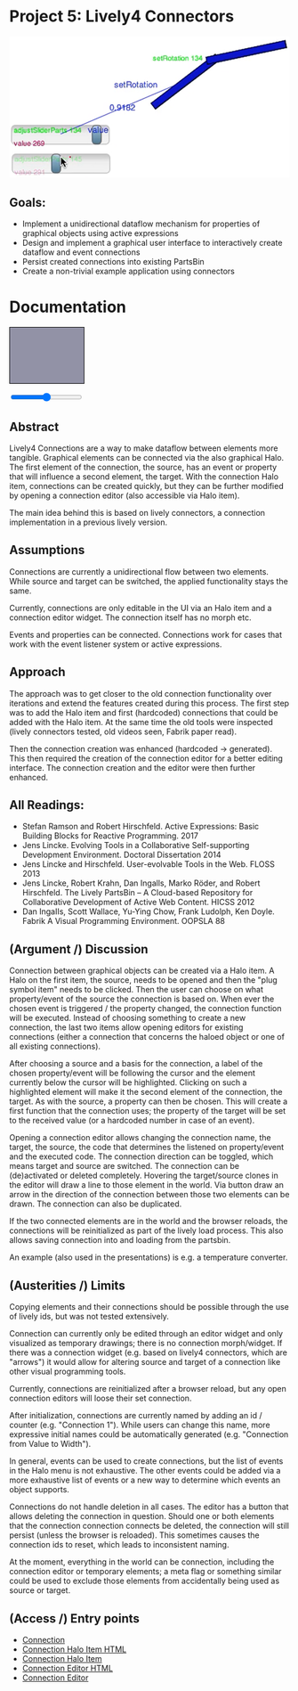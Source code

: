 # Project 5: Lively4 Connectors

![](screenshot.png)

## Goals:

- Implement a unidirectional dataflow mechanism for properties of graphical objects using active expressions
- Design and implement a graphical user interface to interactively create dataflow and event connections
- Persist created connections into existing PartsBin
- Create a non-trivial example application using connectors


# Documentation

<script>
  import Connection from "https://lively-kernel.org/lively4/lively-connectors/src/components/halo/Connection.js";

  let slider = lively.query(this, "#slider");
  let rectangle  = lively.query(this, "#rectangle");
  
  let connection = new Connection(rectangle, 'style.width', slider, 'value', false);
    connection.activate();
  connection.setModifyingCode("(target, sourceValue) => {target.style.width = sourceValue + 'pt'}");
  
  'Use the slider! Open a Halo on the slider (or the rectangle) and click the Halo item with the plug symbol!'
</script>

<div id="rectangle" class="lively-content" style="width: 100pt; height: 100px; border: 1px solid black; position: relative; background-color: rgba(40, 40, 80, 0.5);"></div>

<input id="slider" type="range"> </input>


## Abstract
Lively4 Connections are a way to make dataflow between elements more tangible. Graphical elements can be connected via the also graphical Halo. The first element of the connection, the source, has an event or property that will influence a second element, the target. With the connection Halo item, connections can be created quickly, but they can be further modified by opening a connection editor (also accessible via Halo item).

The main idea behind this is based on lively connectors, a connection implementation in a previous lively version.

## Assumptions
Connections are currently a unidirectional flow between two elements. While source and target can be switched, the applied functionality stays the same.

Currently, connections are only editable in the UI via an Halo item and a connection editor widget. The connection itself has no morph etc.

Events and properties can be connected. Connections work for cases that work with the event listener system or active expressions.

## Approach
The approach was to get closer to the old connection functionality over iterations and extend the features created during this process. The first step was to add the Halo item and first (hardcoded) connections that could be added with the Halo item. At the same time the old tools were inspected (lively connectors tested, old videos seen, Fabrik paper read).

Then the connection creation was enhanced (hardcoded -> generated). This then required the creation of the connection editor for a better editing interface. The connection creation and the editor were then further enhanced.

## All Readings:

- Stefan Ramson and Robert Hirschfeld. Active Expressions: Basic Building Blocks for Reactive Programming. <Programming> 2017
- Jens Lincke. Evolving Tools in a Collaborative Self-supporting Development Environment. Doctoral Dissertation 2014
- Jens Lincke and Hirschfeld. User-evolvable Tools in the Web. FLOSS 2013
- Jens Lincke, Robert Krahn, Dan Ingalls, Marko Röder, and Robert Hirschfeld. The Lively PartsBin – A Cloud-based Repository for Collaborative Development of Active Web Content. HICSS 2012
- Dan IngaIIs, Scott Wallace, Yu-Ying Chow, Frank Ludolph, Ken Doyle. Fabrik A Visual Programming Environment. OOPSLA 88

## (Argument /) Discussion
Connection between graphical objects can be created via a Halo item. A Halo on the first item, the source, needs to be opened and then the "plug symbol item" needs to be clicked. Then the user can choose on what property/event of the source the connection is based on. When ever the chosen event is triggered / the property changed, the connection function will be executed. Instead of choosing something to create a new connection, the last two items allow opening editors for existing connections (either a connection that concerns the haloed object or one of all existing connections).

After choosing a source and a basis for the connection, a label of the chosen property/event will be following the cursor and the element currently below the cursor will be highlighted. Clicking on such a highlighted element will make it the second element of the connection, the target. As with the source, a property can then be chosen. This will create a first function that the connection uses; the property of the target will be set to the received value (or a hardcoded number in case of an event).

Opening a connection editor allows changing the connection name, the target, the source, the code that determines the listened on property/event and the executed code. The connection direction can be toggled, which means target and source are switched. The connection can be (de)activated or deleted completely. Hovering the target/source clones in the editor will draw a line to those element in the world. Via button draw an arrow in the direction of the connection between those two elements can be drawn. The connection can also be duplicated.

If the two connected elements are in the world and the browser reloads, the connections will be reinitialized as part of the lively load process. This also allows saving connection into and loading from the partsbin.

An example (also used in the presentations) is e.g. a temperature converter.

## (Austerities /) Limits
Copying elements and their connections should be possible through the use of lively ids, but was not tested extensively.

Connection can currently only be edited through an editor widget and only visualized as temporary drawings; there is no connection morph/widget. If there was a connection widget (e.g. based on lively4 connectors, which are "arrows") it would allow for altering source and target of a connection like other visual programming tools.

Currently, connections are reinitialized after a browser reload, but any open connection editors will loose their set connection.

After initialization, connections are currently named by adding an id / counter (e.g. "Connection 1"). While users can change this name, more expressive initial names could be automatically generated (e.g. "Connection from Value to Width").

In general, events can be used to create connections, but the list of events in the Halo menu is not exhaustive. The other events could be added via a more exhaustive list of events or a new way to determine which events an object supports.

Connections do not handle deletion in all cases. The editor has a button that allows deleting the connection in question. Should one or both elements that the connection connection connects be deleted, the connection will still persist (unless the browser is reloaded). This sometimes causes the connection ids to reset, which leads to inconsistent naming.

At the moment, everything in the world can be connection, including the connection editor or temporary elements; a meta flag or something similar could be used to exclude those elements from accidentally being used as source or target.

## (Access /) Entry points

- [Connection](edit://src/components/halo/Connection.js)
- [Connection Halo Item HTML](edit://src/components/halo/lively-halo-connectors-item.html)
- [Connection Halo Item](edit://src/components/halo/lively-halo-connectors-item.js)
- [Connection Editor HTML](edit://src/components/tools/lively-connection-editor.html)
- [Connection Editor](edit://src/components/tools/lively-connection-editor.js)

